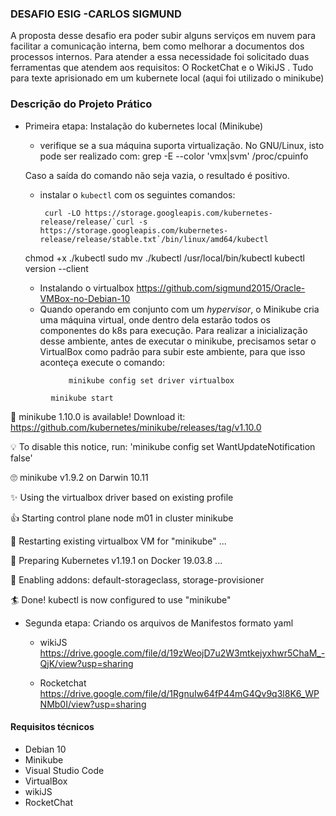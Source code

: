 ### DESAFIO ESIG -CARLOS SIGMUND
A proposta desse desafio era poder subir alguns serviços em nuvem para facilitar a comunicação interna, bem como melhorar a documentos dos processos internos. Para atender a essa necessidade foi solicitado duas ferramentas que atendem aos requisitos: O RocketChat e o WikiJS . Tudo para texte aprisionado em um kubernete local (aqui foi utilizado o minikube)

### Descrição do Projeto Prático
 - Primeira etapa: Instalação do kubernetes local (Minikube)
    - verifique se a sua máquina suporta virtualização. No GNU/Linux, isto pode ser realizado com:
								grep -E --color 'vmx|svm' /proc/cpuinfo

	Caso a saída do comando não seja vazia, o resultado é positivo.

	- instalar o `kubectl` com os seguintes comandos:
	
           curl -LO https://storage.googleapis.com/kubernetes-release/release/`curl -s https://storage.googleapis.com/kubernetes-release/release/stable.txt`/bin/linux/amd64/kubectl
	chmod +x ./kubectl
	sudo mv ./kubectl /usr/local/bin/kubectl
	kubectl version --client
	 - Instalando o virtualbox
  https://github.com/sigmund2015/Oracle-VMBox-no-Debian-10
   - Quando operando em conjunto com um _hypervisor_, o Minikube cria uma máquina virtual, onde dentro dela estarão todos os componentes do k8s para execução. Para realizar a inicialização desse ambiente, antes de executar o minikube, precisamos setar o VirtualBox como padrão para subir este ambiente, para que isso aconteça execute o comando:

```
             minikube config set driver virtualbox
```
             minikube start


🎉  minikube 1.10.0 is available! Download it: https://github.com/kubernetes/minikube/releases/tag/v1.10.0

💡  To disable this notice, run: 'minikube config set WantUpdateNotification false'

🙄  minikube v1.9.2 on Darwin 10.11

✨  Using the virtualbox driver based on existing profile

👍  Starting control plane node m01 in cluster minikube

🔄  Restarting existing virtualbox VM for "minikube" ...

🐳  Preparing Kubernetes v1.19.1 on Docker 19.03.8 ...

🌟  Enabling addons: default-storageclass, storage-provisioner

🏄  Done! kubectl is now configured to use "minikube"

- Segunda etapa: Criando os arquivos de Manifestos formato yaml
	- wikiJS 
https://drive.google.com/file/d/19zWeojD7u2W3mtkejyxhwr5ChaM_-QjK/view?usp=sharing

	 - Rocketchat
https://drive.google.com/file/d/1RgnuIw64fP44mG4Qv9q3l8K6_WPNMb0I/view?usp=sharing

#### Requisitos técnicos
- Debian 10
- Minikube
- Visual Studio Code
- VirtualBox
- wikiJS
- RocketChat
